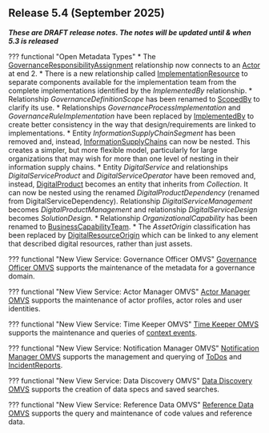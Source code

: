 <!-- SPDX-License-Identifier: CC-BY-4.0 -->
<!-- Copyright Contributors to the Egeria project. -->

## Release 5.4 (September 2025)

_**These are DRAFT release notes.  The notes will be updated until & when 5.3 is released**_

??? functional "Open Metadata Types"
    * The [GovernanceResponsibilityAssignment](/types/4/0445-Governance-Roles) relationship now connects to an [Actor](/types/1/0110-Actors) at end 2.
    * There is a new relationship called [ImplementationResource](/types/7/0737-Solution-Implementation) to separate components available for the implementation team from the complete implementations identified by the *ImplementedBy* relationship.
    * Relationship *GovernanceDefinitionScope* has been renamed to [ScopedBy](/types/1/0120-Assognment-Scopes) to clarify its use.
    * Relationships *GovernanceProcessImplementation* and *GovernanceRuleImplementation* have been replaced by [ImplementedBy](/types/1/0120-Assognment-Scopes) to create better consistency in the way that design/requirements are linked to implementations.
    * Entity *InformationSupplyChainSegment* has been removed and, instead, [InformationSupplyChains](/type/7/0720-Information-Supply-Chains) can now be nested.  This creates a simpler, but more flexible model, particularly for large organizations that may wish for more than one level of nesting in their information supply chains.
    * Entity *DigitalService* and relationships *DigitalServiceProduct* and *DigitalServiceOperator* have been removed and, instead, [DigitalProduct](/type/7/0710-Digital-Products) becomes an entity that inherits from *Collection*.  It can now be nested using the renamed *DigitalProductDependency* (renamed from DigitalServiceDependency). Relationship *DigitalServiceManagement* becomes *DigitalProductManagement* and relationship *DigitalServiceDesign* becomes *SolutionDesign*.
    * Relationship *OrganizationalCapability* has been renamed to [BusinessCapabilityTeam](/types/4/0440-Organizational-Controls).
    * The *AssetOrigin* classification has been replaced by [DigitalResourceOrigin](/types/4/0440-Organizational-Controls) which can be linked to any element that described digital resources, rather than just assets.

??? functional "New View Service: Governance Officer OMVS"
    [Governance Officer OMVS](/services/omvs/governance-officer/overview) supports the maintenance of the metadata for a governance domain.

??? functional "New View Service: Actor Manager OMVS"
    [Actor Manager OMVS](/services/omvs/actor-manager/overview) supports the maintenance of actor profiles, actor roles and user identities.

??? functional "New View Service: Time Keeper OMVS"
    [Time Keeper OMVS](/services/omvs/time-keeper/overview) supports the maintenance and queries of [context events](/concepts/context-event).

??? functional "New View Service: Notification Manager OMVS"
    [Notification Manager OMVS](/services/omvs/notification-manager/overview) supports the management and querying of [ToDos](/concepts/to-do) and [IncidentReports](/concepts/incident-report).

??? functional "New View Service: Data Discovery OMVS"
    [Data Discovery OMVS](/services/omvs/data-discovery/overview) supports the creation of data specs and saved searches.

??? functional "New View Service: Reference Data OMVS"
    [Reference Data OMVS](/services/omvs/reference-data/overview) supports the query and maintenance of code values and reference data.
